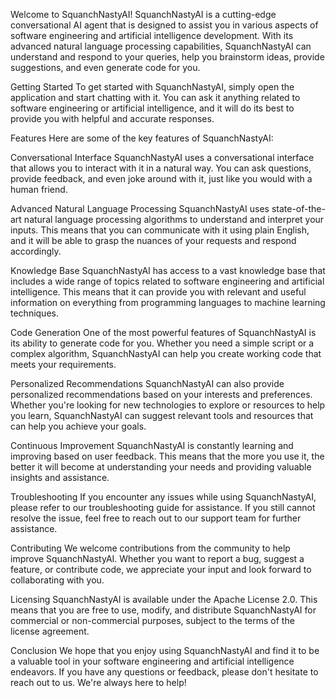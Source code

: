 Welcome to SquanchNastyAI!
SquanchNastyAI is a cutting-edge conversational AI agent that is designed to assist you in various aspects of software engineering and artificial intelligence development. With its advanced natural language processing capabilities, SquanchNastyAI can understand and respond to your queries, help you brainstorm ideas, provide suggestions, and even generate code for you.

Getting Started
To get started with SquanchNastyAI, simply open the application and start chatting with it. You can ask it anything related to software engineering or artificial intelligence, and it will do its best to provide you with helpful and accurate responses.

Features
Here are some of the key features of SquanchNastyAI:

Conversational Interface
SquanchNastyAI uses a conversational interface that allows you to interact with it in a natural way. You can ask questions, provide feedback, and even joke around with it, just like you would with a human friend.

Advanced Natural Language Processing
SquanchNastyAI uses state-of-the-art natural language processing algorithms to understand and interpret your inputs. This means that you can communicate with it using plain English, and it will be able to grasp the nuances of your requests and respond accordingly.

Knowledge Base
SquanchNastyAI has access to a vast knowledge base that includes a wide range of topics related to software engineering and artificial intelligence. This means that it can provide you with relevant and useful information on everything from programming languages to machine learning techniques.

Code Generation
One of the most powerful features of SquanchNastyAI is its ability to generate code for you. Whether you need a simple script or a complex algorithm, SquanchNastyAI can help you create working code that meets your requirements.

Personalized Recommendations
SquanchNastyAI can also provide personalized recommendations based on your interests and preferences. Whether you're looking for new technologies to explore or resources to help you learn, SquanchNastyAI can suggest relevant tools and resources that can help you achieve your goals.

Continuous Improvement
SquanchNastyAI is constantly learning and improving based on user feedback. This means that the more you use it, the better it will become at understanding your needs and providing valuable insights and assistance.

Troubleshooting
If you encounter any issues while using SquanchNastyAI, please refer to our troubleshooting guide for assistance. If you still cannot resolve the issue, feel free to reach out to our support team for further assistance.

Contributing
We welcome contributions from the community to help improve SquanchNastyAI. Whether you want to report a bug, suggest a feature, or contribute code, we appreciate your input and look forward to collaborating with you.

Licensing
SquanchNastyAI is available under the Apache License 2.0. This means that you are free to use, modify, and distribute SquanchNastyAI for commercial or non-commercial purposes, subject to the terms of the license agreement.

Conclusion
We hope that you enjoy using SquanchNastyAI and find it to be a valuable tool in your software engineering and artificial intelligence endeavors. If you have any questions or feedback, please don't hesitate to reach out to us. We're always here to help!
